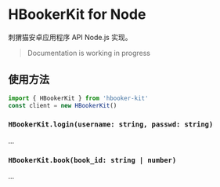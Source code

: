 # HBookerKit for Node

刺猬猫安卓应用程序 API Node.js 实现。

> Documentation is working in progress

## 使用方法

```ts
import { HBookerKit } from 'hbooker-kit'
const client = new HBookerKit()
```

### `HBookerKit.login(username: string, passwd: string)`

...

### `HBookerKit.book(book_id: string | number)`

...
